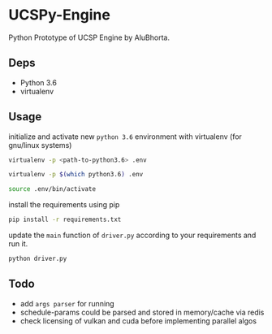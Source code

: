 # UCSPy-Engine

Python Prototype of UCSP Engine by AluBhorta.

## Deps

- Python 3.6
- virtualenv

## Usage

initialize and activate new `python 3.6` environment with virtualenv (for gnu/linux systems)

```bash
virtualenv -p <path-to-python3.6> .env

virtualenv -p $(which python3.6) .env

source .env/bin/activate
```

install the requirements using pip

```bash
pip install -r requirements.txt
```

update the `main` function of `driver.py` according to your requirements and run it.

```bash
python driver.py
```

## Todo

- add `args parser` for running
- schedule-params could be parsed and stored in memory/cache via redis
- check licensing of vulkan and cuda before implementing parallel algos
